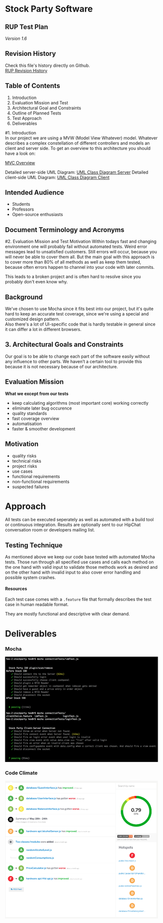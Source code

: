 # Stock Party Software #
## RUP Test Plan ##

*Version 1.6*



## Revision History ##
Check this file's history directly on Github.     
[RUP Revision History](https://github.com/unverschaemt/stockparty-projektmanagement/commits/master/rup.md)



## Table of Contents ##
1. Introduction
2. Evaluation Mission and Test
3. Architectural Goal and Constraints
4. Outline of Planned Tests
5. Test Approach
6. Deliverables

#1. Introduction   
In our project we are using a MVW (Model View Whatever) model. Whatever describes a complex constellation of different controllers and models an client and server side. To get an overview to this architecture you should have a look on:

[MVC Overview](http://unverschaemt.net/stockparty/MVC.html)

Detailed server-side UML Diagram:
[UML Class Diagram Server](http://unverschaemt.net/stockparty/Class%20Diagram.html)
Detailed client-side UML Diagram:
[UML Class Diagram Client](http://unverschaemt.net/stockparty/Class%20Diagram%20Client.html)
  
## Intended Audience
* Students  
* Professors
* Open-source enthusiasts  
  
## Document Terminology and Acronyms

#2. Evaluation Mission and Test Motivation
Within todays fast and changing environment one will probably fail without automated tests. Weird error messages lead to unsatisfied customers. Still errors will occur, because you will never be able to cover them all. But the main goal with this approach is to cover more than 80% of all methods as well as keep them tested, because often errors happen to channel into your code with later commits.
    
This leads to a broken project and is often hard to resolve since you probably don't even know why.
  
## Background
We've chosen to use Mocha since it fits best into our project, but it's quite hard to keep an accurate test coverage, since we're using a special and customized design pattern.    
Also there's a lot of UI-specific code that is hardly testable in general since it can differ a lot in different browsers.
  
## 3. Architectural Goals and Constraints ##
Our goal is to be able to change each part of the software easily without any influence to other parts. We haven’t a certain tool to provide this because it is not necessary because of our architecture.

 
## Evaluation Mission
**What we except from our tests**
* keep calculating algorithms (most important core) working correctly
* eliminate later bug occurence
* quality standards
* fast coverage overview
* automatisation
* faster & smoother development

## Motivation
* quality risks
* technical risks
* project risks
* use cases
* functional requirements
* non-functional requirements
* suspected failures


# Approach
All tests can be executed seperately as well as automated with a build tool or continuous integration. Results are optionally sent to our HipChat conversation room or developers mailing list.

## Testing Technique
As mentioned above we keep our code base tested with automated Mocha tests. Those run through all specified use cases and calls each method on the one hand with valid input to validate those methods work as desired and on the other hand with invalid input to also cover error handling and possible system crashes. 

#### Resources
Each test case comes with a `.feature` file that formally describes the test case in human readable format.     

They are mostly functional and descriptive with clear demand.

# Deliverables
### Mocha
![Mocha](mochaTests.png)  

### Code Climate
![CodeClimate](codeclimate.png)  